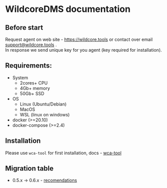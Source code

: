# WildcoreDMS documentation

## Before start
Request agent on web site - https://wildcore.tools or contact over email support@wildcore.tools  .    
In response we send unique key for you agent (key required for installation).

## Requirements:
* System
    * 2cores+ CPU
    * 4Gb+ memory
    * 50Gb+ SSD
* OS
    * Linux (Ubuntu/Debian)
    * MacOS
    * WSL (linux on windows)
* docker (>=20.10)
* docker-compose (>=2.4)

## Installation
Please use `wca-tool` for first installation, docs -  [wca-tool](/wca-tools/README.md)

## Migration table 
* 0.5.x -> 0.6.x - [recomendations](migrates/0.5.x_0.6.x.md)
